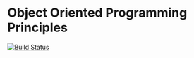 # Object Oriented Programming Principles
[![Build Status](https://travis-ci.com/aal55/oop-principles.svg?branch=master)](https://travis-ci.com/aal55/oop-principles)
